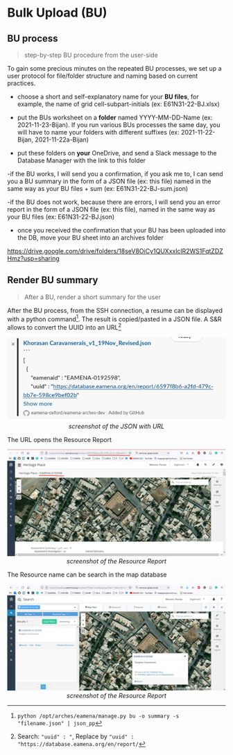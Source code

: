 # Bulk Upload (BU)

## BU process
> step-by-step BU procedure from the user-side

To gain some precious minutes on the repeated BU processes, we set up a user protocol for file/folder structure and naming based on current practices.

- choose a short and self-explanatory name for your **BU files**, for example, the name of grid cell-subpart-initials (ex: E61N31-22-BJ.xlsx)

- put the BUs worksheet on a **folder** named YYYY-MM-DD-Name (ex: 2021-11-23-Bijan). If you run various BUs processes the same day, you will have to name your folders with different suffixes (ex: 2021-11-22-Bijan, 2021-11-22a-Bijan)

- put these folders on **your** OneDrive, and send a Slack message to the Database Manager with the link to this folder 

-if the BU works, I will send you a confirmation, if you ask me to, I can send you a BU summary in the form of a JSON file (ex: this file) named in the same way as your BU files + sum (ex: E61N31-22-BJ-sum.json)

-if the BU does not work, because there are errors, I will send you an error report in the form of a JSON file (ex: this file), named in the same way as your BU files (ex: E61N31-22-BJ.json)

- once you received the confirmation that your BU has been uploaded into the DB, move your BU sheet into an archives folder 

https://drive.google.com/drive/folders/18seV8OiCy1QUXxxlclR2WS1FqtZDZHmz?usp=sharing


## Render BU summary
> After a BU, render a short summary for the user

After the BU process, from the SSH connection, a resume can be displayed with a python command[^1]. The result is copied/pasted in a JSON file. A S&R allows to convert the UUID into an URL[^2]


<p align="center">
  <img alt="img-name" src="img/json_summary.png" width="700">
  <br>
    <em>screenshot of the JSON with URL</em>
</p>

The URL opens the Resource Report

<p align="center">
  <img alt="img-name" src="img/json_summary_uuid.png" width="700">
  <br>
    <em>screenshot of the Resource Report</em>
</p>

The Resource name can be search in the map database

<p align="center">
  <img alt="img-name" src="img/json_summary_uuid_search.png" width="700">
  <br>
    <em>screenshot of the Resource Report</em>
</p>


[^1]: `python /opt/arches/eamena/manage.py bu -o summary -s "filename.json" | json_pp`
[^2]: Search: `"uuid" : "`, Replace by `"uuid" : "https://database.eamena.org/en/report/`
